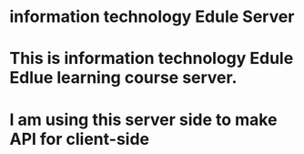 # information technology Edule Server

# This is information technology Edule Edlue learning course server. 
# I am using this server side to make API for client-side 


